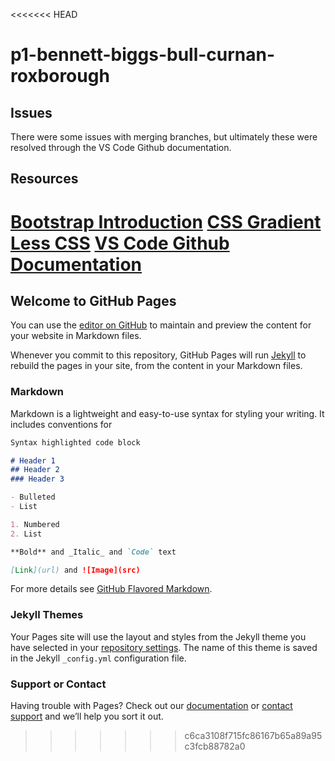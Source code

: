 <<<<<<< HEAD
# p1-bennett-biggs-bull-curnan-roxborough

## Issues
There were some issues with merging branches, but ultimately these were resolved through the VS Code Github documentation.

## Resources
[Bootstrap Introduction](https://getbootstrap.com/docs/4.3/getting-started/introduction/)
[CSS Gradient](https://cssgradient.io/)
[Less CSS](https://lesscss.org/)
[VS Code Github Documentation](https://code.visualstudio.com/docs/editor/github)
=======
## Welcome to GitHub Pages

You can use the [editor on GitHub](https://github.com/allibiggs/p1-bennett-biggs-bull-curnan-roxborough/edit/main/README.md) to maintain and preview the content for your website in Markdown files.

Whenever you commit to this repository, GitHub Pages will run [Jekyll](https://jekyllrb.com/) to rebuild the pages in your site, from the content in your Markdown files.

### Markdown

Markdown is a lightweight and easy-to-use syntax for styling your writing. It includes conventions for

```markdown
Syntax highlighted code block

# Header 1
## Header 2
### Header 3

- Bulleted
- List

1. Numbered
2. List

**Bold** and _Italic_ and `Code` text

[Link](url) and ![Image](src)
```

For more details see [GitHub Flavored Markdown](https://guides.github.com/features/mastering-markdown/).

### Jekyll Themes

Your Pages site will use the layout and styles from the Jekyll theme you have selected in your [repository settings](https://github.com/allibiggs/p1-bennett-biggs-bull-curnan-roxborough/settings/pages). The name of this theme is saved in the Jekyll `_config.yml` configuration file.

### Support or Contact

Having trouble with Pages? Check out our [documentation](https://docs.github.com/categories/github-pages-basics/) or [contact support](https://support.github.com/contact) and we’ll help you sort it out.
>>>>>>> c6ca3108f715fc86167b65a89a95c3fcb88782a0

